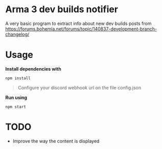 # Arma 3 dev builds notifier
A very basic program to extract info about new dev builds posts from https://forums.bohemia.net/forums/topic/140837-development-branch-changelog/

# Usage
**Install dependencies with**
```
npm install
```
> Configure your discord webhook url on the file config.json

**Run using**
```
npm start
```
# TODO
- Improve the way the content is displayed
